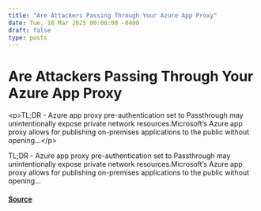 ```yaml
---
title: "Are Attackers Passing Through Your Azure App Proxy"
date: Tue, 18 Mar 2025 00:00:00 -0400
draft: false
type: posts
---
```

# Are Attackers Passing Through Your Azure App Proxy





 &lt;p&gt;TL;DR - Azure app proxy pre-authentication set to Passthrough may unintentionally expose private network resources.Microsoft’s Azure app proxy allows for publishing on-premises applications to the public without opening…&lt;/p&gt; 

<p>TL;DR - Azure app proxy pre-authentication set to Passthrough may unintentionally expose private network resources.Microsoft’s Azure app proxy allows for publishing on-premises applications to the public without opening…</p>

#### [Source](https://trustedsec.com/blog/are-attackers-passing-though-your-azure-app-proxy)

